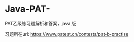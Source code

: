 # Java-PAT-
PAT乙级练习题解析和答案，java 版

习题所在url:
<a href="https://www.patest.cn/contests/pat-b-practise">https://www.patest.cn/contests/pat-b-practise</a>
